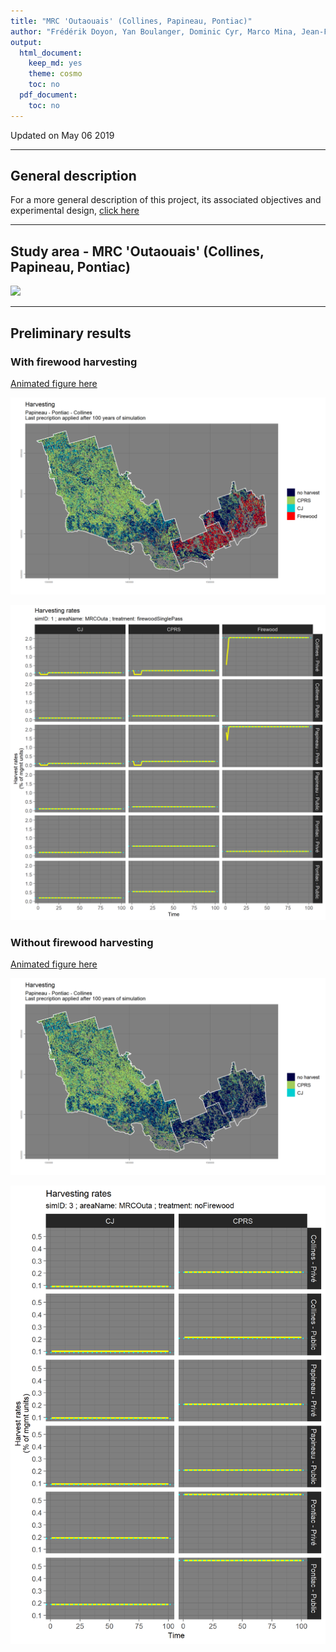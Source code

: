 ```yaml
---
title: "MRC 'Outaouais' (Collines, Papineau, Pontiac)"
author: "Frédérik Doyon, Yan Boulanger, Dominic Cyr, Marco Mina, Jean-François Sénécal.\nRepository maintained by Dominic Cyr"
output:
  html_document:
    keep_md: yes
    theme: cosmo
    toc: no
  pdf_document:
    toc: no
---
```


Updated on May 06 2019


-------


## General description

For a more general description of this project, its associated objectives and experimental design, [click here][1]



-----------


## Study area - MRC 'Outaouais' (Collines, Papineau, Pontiac)


![](figures/initialBiomass_MRCOuta.png)



-----------
## Preliminary results 
  

### With firewood harvesting  

[Animated figure here][2]


![](figures/harv_MRCOuta_firewoodSinglePass_lastPrescr.png)
  
  
![](figures/harvRates_MRCOuta_1.png)



### Without firewood harvesting  
  
[Animated figure here][3]

![](figures/harv_MRCOuta_noFirewood_lastPrescr.png)
  
  
![](figures/harvRates_MRCOuta_3.png)




[1]: https://github.com/dcyr/firewood_landis/
[2]: https://github.com/dcyr/firewood_landis/raw/master/figures/harv_MRCOuta_firewoodSinglePass_anim.gif
[3]: https://github.com/dcyr/firewood_landis/raw/master/figures/harv_MRCOuta_noFirewood_anim.gif



